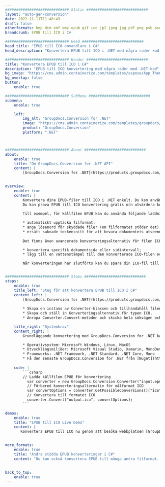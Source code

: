 ```yaml
---
############################# Static ############################
layout: "auto-gen-conversion"
date: 2022-11-11T11:40:49
draft: false
otherformats: bmp dcm emf emz epub gif ico jp2 jpeg jpg pdf png psb psd svg svgz tex tga tif tiff webp wmf wmz xps
breadcrumb: EPUB till ICO i C#

############################# Head ############################
head_title: "EPUB till ICO omvandlare i C#"
head_description: "Konvertera EPUB till ICO i .NET med några rader kod. Använd GroupDocs Document Conversion API för att konvertera över 160 filformat."

############################# Header ############################
title: "Konvertera EPUB till ICO i C#"
description: "EPUB till ICO konvertering med några rader med .NET-kod"
bg_image: "https://cms.admin.containerize.com/templates/aspose/App_Themes/V3/images/bg/header1.png"
bg_overlay: false
button:
    enable: true

############################# SubMenu ############################
submenu:
    enable: true

    left:
        img_alt: "GroupDocs.Conversion for .NET"
        image: "https://cms.admin.containerize.com/templates/groupdocs/images/product-logos/90x90-noborder/groupdocs-conversion-net.png"
        product: "GroupDocs.Conversion"
        platform: ".NET"



############################# About ############################
about:
    enable: true
    title: "Om GroupDocs.Conversion for .NET API"
    content: |
        [GroupDocs.Conversion for .NET](https://products.groupdocs.com/conversion/net/) kan användas för att konvertera Microsoft Word, Excel, PowerPoint, PDF, Visio och andra format. GroupDocs.Conversion är ett fristående API som är lämpligt för back-end och interna system där hög prestanda krävs. Det beror inte på någon programvara som Microsoft eller Open Office.
    

overview:
    enable: true
    content: |
        Konvertera dina EPUB-filer till ICO i .NET enkelt. Du kan använda bara ett par C# kodrader i valfri plattform som du vill, som - Windows, Linux, macOS.
        Du kan prova EPUB till ICO konvertering gratis och utvärdera konverteringsresultatens kvalitet. Tillsammans med enkla filkonverteringsscenarier kan du prova mer avancerade alternativ för att ladda källfilen EPUB och för att spara resultatet ICO. 
        
        Till exempel, för källfilen EPUB kan du använda följande laddningsalternativ:

        * automatiskt upptäcka filformat;
        * ange lösenord för skyddade filer (om filformatet stöder det);
        * ersätt saknade teckensnitt för att bevara dokumentets utseende.
        
        Det finns även avancerade konverteringsalternativ för filen ICO:

        * konvertera specifik dokumentsida eller sidintervall;
        * lägg till en vattenstämpel till den konverterade ICO-filen och många fler.

        När konverteringen har slutförts kan du spara din ICO-fil till den lokala filsökvägen eller någon tredje parts lagring som FTP, Amazon S3, Google Drive, Dropbox etc. Observera - för att konvertera EPUB till {{ TO}} det finns inget behov av någon ytterligare programvara installerad - som MS Office, Open Office, Adobe Acrobat Reader etc.


############################# Steps ############################
steps:
    enable: true
    title_left: "Steg för att konvertera EPUB till ICO i C#"
    content_left: |
        [GroupDocs.Conversion for .NET](https://products.groupdocs.com/conversion/net/) gör det enkelt för utvecklare att konvertera en EPUB-fil till ICO med några rader kod.
        
        * Skapa en instans av Converter-klassen och tillhandahåll filen EPUB med den fullständiga sökvägen
        * Skapa och ställ in Konverteringsalternativ för typen ICO.
        * Anropa Converter.Convert-metoden och skicka hela sökvägen och formatet (ICO) som en parameter

    title_right: "Systemkrav"
    content_right: |
        Grundläggande konvertering med GroupDocs.Conversion for .NET kan göras med bara några enkla steg. Våra API:er stöds på alla större plattformar och operativsystem. Innan du kör koden nedan, se till att du har följande förutsättningar installerade på ditt system.

        * Operativsystem: Microsoft Windows, Linux, MacOS
        * Utvecklingsmiljöer: Microsoft Visual Studio, Xamarin, MonoDevelop
        * Frameworks: .NET Framework, .NET Standard, .NET Core, Mono
        * Få den senaste GroupDocs.Conversion for .NET från [Nuget](https://www.nuget.org/packages/groupdocs.conversion)
         
    code: |
        ```csharp    
        // Ladda källfilen EPUB för konvertering
          var converter = new GroupDocs.Conversion.Converter("input.epub");
          // Förbered konverteringsalternativ för målformat ICO
          var convertOptions = converter.GetPossibleConversions()["ico"].ConvertOptions;
          // Konvertera till formatet ICO
          converter.Convert("output.ico", convertOptions);
        ```

demos:
    enable: true
    title: "EPUB till ICO Live Demo"
    content: |
       Konvertera EPUB till ICO nu genom att besöka webbplatsen [GroupDocs.Conversion App](https://products.groupdocs.app/conversion/family). Onlinedemo har följande fördelar
          

more_formats:
    enable: true
    title: "Andra stödda EPUB konverteringar i C#"
    content: "Du kan också konvertera EPUB till många andra filformat. Se listan nedan."
       
       
back_to_top:
    enable: true
---
```

